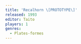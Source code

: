 ```yaml
---
title: 'Recalhorn \[PROTOTYPE\]'
released: 1993
editor: Taito
players: 1
genres:
  - Plates-formes
---
```

